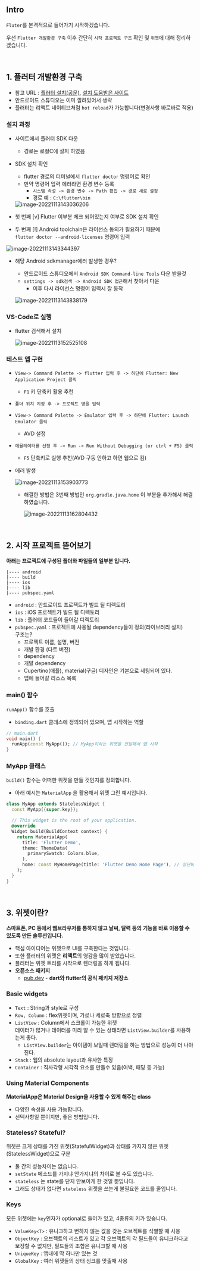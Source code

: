 ## Intro

`Fluter`를 본격적으로 들어가기 시작하겠습니다.

우선 `Flutter 개발환경 구축` 이후 간단히 `시작 프로젝트 구조` 확인 및 `위젯`에 대해 정리하겠습니다.

<br>

## 1. 플러터 개발환경 구축

* 참고 URL : [플러터 설치(공문)](https://docs.flutter.dev/get-started/install), [설치 도움받은 사이트](https://brunch.co.kr/@mystoryg/114)
* 안드로이드 스튜디오는 이미 깔려있어서 생략
* 플러터는 리액트 네이티브처럼 `hot reload`가 가능합니다(변경사항 바로바로 적용)



### 설치 과정

* 사이트에서 플러터 SDK 다운

  * 경로는 로컬C에 설치 하였음

* SDK 설치 확인

  * flutter 경로의 터미널에서 `flutter doctor` 명령어로 확인
  * 만약 명령어 입력 에러라면 환경 변수 등록
    * `시스템 속성 -> 환경 변수 -> Path 편집 -> 경로 새로 설정`
    * 경로 예 : `C:\flutter\bin`

  <img src="..\images\2022-11-12-(flutter)Study_Week3\image-20221113143036206.png" alt="image-20221113143036206"  />



* 첫 번째 [v] Flutter 이부분 체크 되어있는지 여부로 SDK 설치 확인
* 두 번째 [!] Android toolchain은 라이선스 동의가 필요하기 때문에  
  `flutter doctor --android-licenses` 명령어 입력

![image-20221113143344397](..\images\2022-11-12-(flutter)Study_Week3\image-20221113143344397.png)



* 해당 Android sdkmanager에러 발생한 경우?

  * 안드로이드 스튜디오에서 `Android SDK Command-line Tools` 다운 받을것
  * `settings -> sdk검색 -> Android SDK 접근`해서 찾아서 다운
    * 이후 다시 라이선스 명령어 입력시 잘 동작
  

  ![image-20221113143838179](..\images\2022-11-12-(flutter)Study_Week3\image-20221113143838179.png)
  



### VS-Code로 실행

* flutter 검색해서 설치

  ![image-20221113152525108](..\images\2022-11-12-(flutter)Study_Week3\image-20221113152525108.png)



### 테스트 앱 구현

* `View-> Command Palette -> flutter 입력 후 -> 하단에 Flutter: New Application Project 클릭`

  * `F1` 키 단축키 활용 추천

* `폴더 위치 지정 후 -> 프로젝트 명을 입력`

* `View-> Command Palette -> Emulator 입력 후 -> 하단에 Flutter: Launch Emulator 클릭`

  * AVD 설정

* `에뮬레이터를 선정 후 -> Run -> Run Without Debugging (or ctrl + F5) 클릭`

  * `F5` 단축키로 실행 추천(AVD 구동 안하고 하면 웹으로 킴)

  

* 에러 발생

  ![image-20221113153903773](..\images\2022-11-12-(flutter)Study_Week3\image-20221113153903773.png)

  

  * 해결한 방법은 3번째 방법인 `org.gradle.java.home` 이 부분을 추가해서 해결하였습니다.

    ![image-20221113162804432](..\images\2022-11-12-(flutter)Study_Week3\image-20221113162804432.png)

<br>

## 2. 시작 프로젝트 뜯어보기

**아래는 프로젝트에 구성된 폴더와 파일들의 일부분 입니다.**

```
|---- android
|---- build
|---- ios
|---- lib
|---- pubspec.yaml
```

* `android` : 안드로이드 프로젝트가 빌드 될 디렉토리
* `ios` : iOS 프로젝트가 빌드 될 디렉토리
* `lib` : 플러터 코드들이 들어갈 디렉토리
* `pubspec.yaml` : 프로젝트에 사용될 dependency들이 정의(라이브러리 설치)  
  구조는?
  * 프로젝트 이름, 설명, 버전
  * 개발 환경 (다트 버전)
  * dependency
  * 개발 dependency
  * Cupertino(애플), material(구글) 디자인은 기본으로 세팅되어 있다.
  * 앱에 들어갈 리소스 목록



### main() 함수

`runApp()` 함수를 호출

* `binding.dart`  클래스에 정의되어 있으며, 앱 시작하는 역할

```dart
// main.dart
void main() {
  runApp(const MyApp()); // MyApp이라는 위젯을 전달해서 앱 시작
}
```



### MyApp 클래스

`build()` 함수는 어떠한 위젯을 만들 것인지를 정의합니다.

* 아래 예시는 `MaterialApp` 을 활용해서 위젯 그린 예시입니다.

```dart
class MyApp extends StatelessWidget {
  const MyApp({super.key});

  // This widget is the root of your application.
  @override
  Widget build(BuildContext context) {
    return MaterialApp(
      title: 'Flutter Demo',
      theme: ThemeData(
        primarySwatch: Colors.blue,
      ),
      home: const MyHomePage(title: 'Flutter Demo Home Page'), // 상단바 설정
    );
  }
}
```

<br>

## 3. 위젯이란?

**스마트폰, PC 등에서 웹브라우저를 통하지 않고 날씨, 달력 등의 기능을 바로 이용할 수 있도록 만든 솔루션입니다.**  

* 핵심 아이디어는 위젯으로 UI를 구축한다는 것입니다.
* 또한 플러터의 위젯은 **리액트**의 영감을 많이 받았습니다.
* 플러터는 위젯 트리를 시작으로 렌더링을 하게 됩니다.
* **오픈소스 패키지**
  * [pub.dev](https://pub.dev/) - **dart와 flutter의 공식 패키지 저장소**




### Basic widgets

* `Text` : String과 style로 구성
* `Row, Column` : flex위젯이며, 가로나 세로축 방향으로 정렬
* `ListView` : Column에서 스크롤이 가능한 위젯  
  데이터가 많거나 데이터를 미리 알 수 있는 상태라면 `ListView.builder`를 사용하는게 좋다.   
  * `ListView.builder`는 아이템이 보일때 렌더링을 하는 방법으로 성능이 더 나아진다.
* `Stack` : 웹의 absolute layout과 유사한 특징
* `Container` : 직사각형 시각적 요소를 만들수 있음(여백, 패딩 등 가능)



### Using Material Components

**MaterialApp은 Material Design을 사용할 수 있게 해주는 class**

* 다양한 속성을 사용 가능합니다.
* 선택사항일 뿐이지만, 좋은 방법입니다.



### Stateless? Stateful?

위젯은 크게 상태를 가진 위젯(StatefulWidget)과 상태를 가지지 않은 위젯(StatelessWidget)으로 구분

* 둘 간의 성능차이는 없습니다.
* `setState` 메소드를 가지냐 안가지냐의 차이로 볼 수도 있습니다.
* `stateless` 는 state를 단지 안보이게 한 것일 뿐입니다.
* 그래도 상태가 없다면 `stateless` 위젯을 쓰는게 불필요한 코드를 줄입니다.



### Keys

모든 위젯에는 `key`인자가 optional로 들어가 있고, 4종류의 키가 있습니다.

* `ValueKey<T>` : 유니크하고 변하지 않는 값을 갖는 오브젝트를 식별할 때 사용
* `ObjectKey` : 오브젝트의 리스트가 있고 각 오브젝트의 각 필드들이 유니크하다고 보장할 수 없지만, 필드들의 조합은 유니크할 때 사용
* `UniqueKey` : 앱내에 딱 하나만 있는 것
* `GlobalKey` : 여러 위젯들의 상태 싱크를 맞출때 사용

